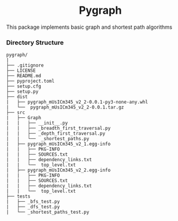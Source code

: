 <div align="center"><h1>Pygraph</h1></div>

This package implements basic graph and shortest path algorithms

### Directory Structure
```
pygraph/
|
├── .gitignore
├── LICENSE
├── README.md
├── pyproject.toml
├── setup.cfg
├── setup.py
├── dist
|   ├── pygraph_mUsICm345_v2_2-0.0.1-py3-none-any.whl
|   └──  pygraph_mUsICm345_v2_2-0.0.1.tar.gz
├── src
|   ├── Graph
|   |   ├── __init__.py
|   |   ├── _breadth_first_traversal.py
|   |   ├── _depth_first_traversal.py
|   |   └──  _shortest_paths.py
|   ├── pygraph_mUsICm345_v2_1.egg-info
|   |   ├── PKG-INFO
|   |   ├── SOURCES.txt
|   |   ├── dependency_links.txt
|   |   └──  top_level.txt
|   ├── pygraph_mUsICm345_v2_2.egg-info
|   |   ├── PKG-INFO
|   |   ├── SOURCES.txt
|   |   ├── dependency_links.txt
|   |   └──  top_level.txt
├── tests
|   ├── _bfs_test.py
|   ├── _dfs_test.py
|   └── _shortest_paths_test.py


```
